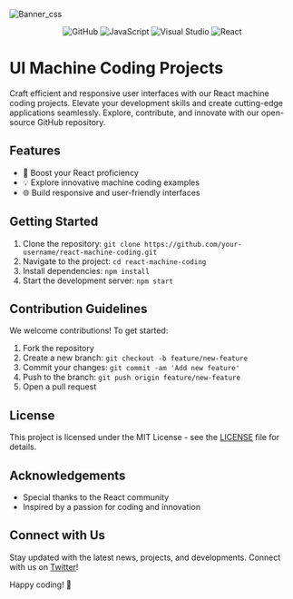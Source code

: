 

![Banner_css](https://github.com/YashkShrivas4491/Machine_Coding_Projects-/assets/87111197/ed6f508c-1dfa-4e27-bf04-9498c714b781)


<div align="center">
  
![GitHub](https://img.shields.io/badge/github-%23121011.svg?style=for-the-badge&logo=github&logoColor=white)
![JavaScript](https://img.shields.io/badge/javascript-%23323330.svg?style=for-the-badge&logo=javascript&logoColor=%23F7DF1E)
![Visual Studio](https://img.shields.io/badge/Visual%20Studio-5C2D91.svg?style=for-the-badge&logo=visual-studio&logoColor=white)
![React](https://img.shields.io/badge/react-%2320232a.svg?style=for-the-badge&logo=react&logoColor=%2361DAFB)

</div>

# UI Machine Coding Projects

Craft efficient and responsive user interfaces with our React machine coding projects. Elevate your development skills and create cutting-edge applications seamlessly. Explore, contribute, and innovate with our open-source GitHub repository.

## Features
- 🚀 Boost your React proficiency
- 💡 Explore innovative machine coding examples
- 🌐 Build responsive and user-friendly interfaces

## Getting Started
1. Clone the repository: `git clone https://github.com/your-username/react-machine-coding.git`
2. Navigate to the project: `cd react-machine-coding`
3. Install dependencies: `npm install`
4. Start the development server: `npm start`

## Contribution Guidelines
We welcome contributions! To get started:
1. Fork the repository
2. Create a new branch: `git checkout -b feature/new-feature`
3. Commit your changes: `git commit -am 'Add new feature'`
4. Push to the branch: `git push origin feature/new-feature`
5. Open a pull request

## License
This project is licensed under the MIT License - see the [LICENSE](LICENSE) file for details.

## Acknowledgements
- Special thanks to the React community
- Inspired by a passion for coding and innovation

## Connect with Us
Stay updated with the latest news, projects, and developments. Connect with us on [Twitter]([https://twitter.com/your-twitter-handle](https://twitter.com/YashKumarS4491)https://twitter.com/YashKumarS4491)!

Happy coding! 🚀

